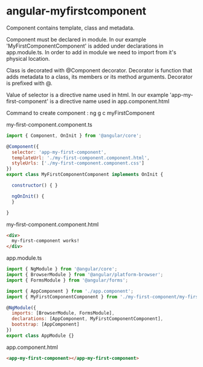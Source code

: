 # angular-myfirstcomponent

Component contains template, class and metadata.

Component must be declared in module. In our example 'MyFirstComponentComponent' is added under declarations in app.module.ts. In order to add in module we need to import from it's physical location.

Class is decorated with @Component decorator. Decorator is function that adds metadata to a class, its members or its method arguments. Decorator is prefixed with @.

Value of selector is a directive name used in html. In our example 'app-my-first-component' is a directive name used in app.component.html

Command to create component : ng g c myFirstComponent

my-first-component.component.ts

```js
import { Component, OnInit } from '@angular/core';

@Component({
  selector: 'app-my-first-component',
  templateUrl: './my-first-component.component.html',
  styleUrls: ['./my-first-component.component.css']
})
export class MyFirstComponentComponent implements OnInit {

  constructor() { }

  ngOnInit() {
  }

}
```

my-first-component.component.html

```html
<div>
  my-first-component works!
</div>
```

app.module.ts

```js
import { NgModule } from '@angular/core';
import { BrowserModule } from '@angular/platform-browser';
import { FormsModule } from '@angular/forms';

import { AppComponent } from './app.component';
import { MyFirstComponentComponent } from './my-first-component/my-first-component.component';

@NgModule({
  imports: [BrowserModule, FormsModule],
  declarations: [AppComponent, MyFirstComponentComponent],
  bootstrap: [AppComponent]
})
export class AppModule {}
```

app.component.html

```html
<app-my-first-component></app-my-first-component>
```
